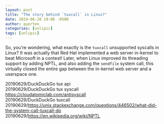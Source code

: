 ```yaml
---
layout: post
title: "The story behind `tuxcall` in Linux?"
date: 2019-06-28 19:06 -0500
author: quorten
categories: [unlipic]
tags: [unlipic]
---
```


So, you're wondering, what exactly is the `tuxcall` unsupported
syscalls in Linux?  It was actually that Red Hat implemented a web
server in-kernel to beat Microsoft in a contest!  Later, when Linux
improved its threading support by adding NPTL, and also adding the
`sendfile` system call, this virtually closed the entire gap between
the in-kernel web server and a userspace one.

20190629/DuckDuckGo tux api  
20190629/DuckDuckGo tux syscall  
https://cloudatomiclab.com/antisyscall  
20190629/DuckDuckGo tuxcall  
20190629/https://unix.stackexchange.com/questions/446502/what-did-the-system-call-tuxcall-do  
20190629/https://en.wikipedia.org/wiki/NPTL
